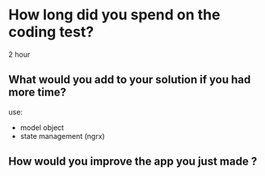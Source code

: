 # How long did you spend on the coding test?

2 hour
## What would you add to your solution if you had more time?

use: 
- model object
- state management (ngrx)	

## How would you improve the app you just made ?


